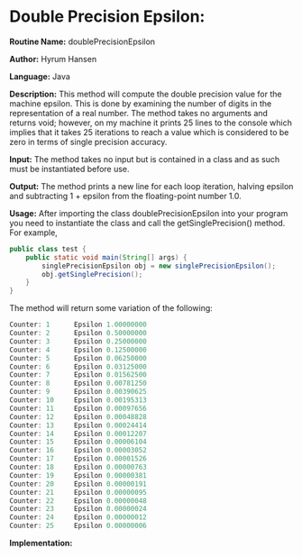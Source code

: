 # Double Precision Epsilon:

**Routine Name:** doublePrecisionEpsilon

**Author:** Hyrum Hansen

**Language:** Java

**Description:** This method will compute the double precision value for the machine epsilon. This is done by examining the number of digits in the representation of a real number. The method takes no arguments and returns void; however, on my machine it prints 25 lines to the console which implies that it takes 25 iterations to reach a value which is considered to be zero in terms of single precision accuracy.

**Input:** The method takes no input but is contained in a class and as such must be instantiated before use. 

**Output:** The method prints a new line for each loop iteration, halving epsilon and subtracting 1 + epsilon from the floating-point number 1.0.

**Usage:**
After importing the class doublePrecisionEpsilon into your program you need to instantiate the class and call the getSinglePrecision() method. For example,

```java
public class test {
    public static void main(String[] args) {
        singlePrecisionEpsilon obj = new singlePrecisionEpsilon();
        obj.getSinglePrecision();
    }
}
```

The method will return some variation of the following:

```java
Counter: 1      Epsilon 1.00000000
Counter: 2      Epsilon 0.50000000
Counter: 3      Epsilon 0.25000000
Counter: 4      Epsilon 0.12500000
Counter: 5      Epsilon 0.06250000
Counter: 6      Epsilon 0.03125000
Counter: 7      Epsilon 0.01562500
Counter: 8      Epsilon 0.00781250
Counter: 9      Epsilon 0.00390625
Counter: 10     Epsilon 0.00195313
Counter: 11     Epsilon 0.00097656
Counter: 12     Epsilon 0.00048828
Counter: 13     Epsilon 0.00024414
Counter: 14     Epsilon 0.00012207
Counter: 15     Epsilon 0.00006104
Counter: 16     Epsilon 0.00003052
Counter: 17     Epsilon 0.00001526
Counter: 18     Epsilon 0.00000763
Counter: 19     Epsilon 0.00000381
Counter: 20     Epsilon 0.00000191
Counter: 21     Epsilon 0.00000095
Counter: 22     Epsilon 0.00000048
Counter: 23     Epsilon 0.00000024
Counter: 24     Epsilon 0.00000012
Counter: 25     Epsilon 0.00000006
```

**Implementation:**
